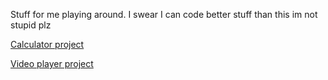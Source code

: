Stuff for me playing around. I swear I can code better stuff than this im not stupid plz

[Calculator project](https://jazza-231.github.io/Testing-shit/Calc/)

[Video player project](https://jazza-231.github.io/Testing-shit/Video%20player/)
